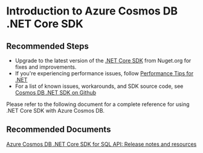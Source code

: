 <properties
	pageTitle="Azure Cosmos DB .NET Core SDK"
	description="Azure Cosmos DB .NET Core SDK"
	service="microsoft.documentdb"
	resource="databaseAccounts"
	authors="balaks"
	ms.author="balaks"
	displayOrder="303"
	selfHelpType="resource"
	supportTopicIds="32597486"
	resourceTags=""
	productPesIds="15585"
	cloudEnvironments="public"
	articleId="c4049529-379b-422b-baff-3b94d09ff8f3"
/>

# Introduction to Azure Cosmos DB .NET Core SDK


## **Recommended Steps**

* Upgrade to the latest version of the [.NET Core SDK](https://www.nuget.org/packages/Microsoft.Azure.DocumentDB.Core/) from Nuget.org for fixes and improvements.
* If you're experiencing performance issues, follow [Performance Tips for .NET](https://docs.microsoft.com/en-us/azure/cosmos-db/performance-tips)
* For a list of known issues, workarounds, and SDK source code, see [Cosmos DB .NET SDK on Github](https://github.com/Azure/azure-cosmos-dotnet-v2/issues)

Please refer to the following document for a complete reference for using .NET Core SDK with Azure Cosmos DB.

## **Recommended Documents**

[Azure Cosmos DB .NET Core SDK for SQL API: Release notes and resources](https://docs.microsoft.com/azure/cosmos-db/sql-api-sdk-dotnet-core)
